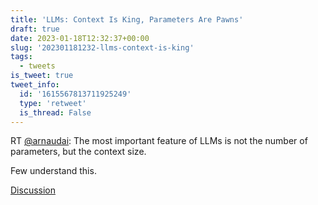 ```yaml
---
title: 'LLMs: Context Is King, Parameters Are Pawns'
draft: true
date: 2023-01-18T12:32:37+00:00
slug: '202301181232-llms-context-is-king'
tags:
  - tweets
is_tweet: true
tweet_info:
  id: '1615567813711925249'
  type: 'retweet'
  is_thread: False
---
```




RT [@arnaudai](https://x.com/arnaudai): The most important feature of LLMs is not the number of parameters, but the context size.

Few understand this.

[Discussion](https://x.com/sytelus/status/1615567813711925249)
